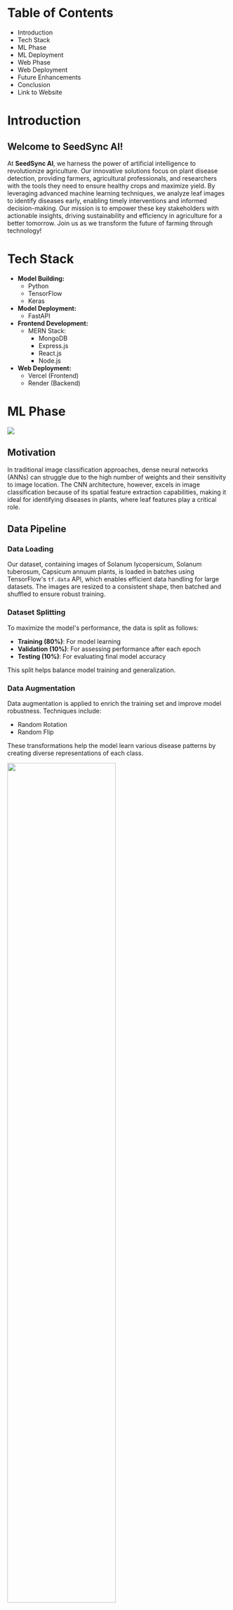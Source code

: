 <h1>Table of Contents</h1>
<ul>
    <li>Introduction</li>
    <li>Tech Stack</li>
    <li>ML Phase</li>
    <li>ML Deployment</li>
    <li>Web Phase</li>
    <li>Web Deployment</li>
    <li>Future Enhancements</li>
    <li>Conclusion</li>
    <li>Link to Website</li>
</ul>
<h1>Introduction</h1>
<h2>Welcome to SeedSync AI!</h2>
<p>
    At <strong>SeedSync AI</strong>, we harness the power of artificial intelligence to revolutionize agriculture. Our innovative solutions focus on plant disease detection, providing farmers, agricultural professionals, and researchers with the tools they need to ensure healthy crops and maximize yield. By leveraging advanced machine learning techniques, we analyze leaf images to identify diseases early, enabling timely interventions and informed decision-making. Our mission is to empower these key stakeholders with actionable insights, driving sustainability and efficiency in agriculture for a better tomorrow. Join us as we transform the future of farming through technology!
</p>
<h1>Tech Stack</h1>
<ul>
    <li><strong>Model Building:</strong>
        <ul>
            <li>Python</li>
            <li>TensorFlow</li>
            <li>Keras</li>
        </ul>
    </li>
    <li><strong>Model Deployment:</strong>
        <ul>
            <li>FastAPI</li>
        </ul>
    </li>
    <li><strong>Frontend Development:</strong>
        <ul>
            <li>MERN Stack:
                <ul>
                    <li>MongoDB</li>
                    <li>Express.js</li>
                    <li>React.js</li>
                    <li>Node.js</li>
                </ul>
            </li>
        </ul>
    </li>
    <li><strong>Web Deployment:</strong>
        <ul>
            <li>Vercel (Frontend)</li>
            <li>Render (Backend)</li>
        </ul>
    </li>
</ul>
<h1>ML Phase</h1>
<img src = "https://i.imgur.com/TIx6gec.jpeg">
<h2>Motivation</h2>
<p>
    In traditional image classification approaches, dense neural networks (ANNs) can struggle due to the high number of weights and their sensitivity to image location. The CNN architecture, however, excels in image classification because of its spatial feature extraction capabilities, making it ideal for identifying diseases in plants, where leaf features play a critical role.
</p>

<h2>Data Pipeline</h2>

<h3>Data Loading</h3>
<p>
    Our dataset, containing images of Solanum lycopersicum, Solanum tuberosum, Capsicum annuum plants, is loaded in batches using TensorFlow's <code>tf.data</code> API, which enables efficient data handling for large datasets. The images are resized to a consistent shape, then batched and shuffled to ensure robust training.
</p>

<h3>Dataset Splitting</h3>
<p>
    To maximize the model's performance, the data is split as follows:
    <ul>
        <li><strong>Training (80%)</strong>: For model learning</li>
        <li><strong>Validation (10%)</strong>: For assessing performance after each epoch</li>
        <li><strong>Testing (10%)</strong>: For evaluating final model accuracy</li>
    </ul>
    This split helps balance model training and generalization.
</p>

<h3>Data Augmentation</h3>
<p>
    Data augmentation is applied to enrich the training set and improve model robustness. Techniques include:
    <ul>
        <li>Random Rotation</li>
        <li>Random Flip</li>
    </ul>
    These transformations help the model learn various disease patterns by creating diverse representations of each class.
</p>
<img src="https://i.imgur.com/V5Xdf01.jpeg" style="width: 70%;">

<h2>Model Architecture</h2>

<h3>Why CNN Over ANN?</h3>
<p>
    While dense neural networks (ANNs) connect every neuron, CNNs use filters in convolutional layers to <strong>automatically extract spatial features</strong>. This setup requires fewer parameters, provides location invariance, and improves efficiency, especially for image data. Here’s a comparison:
</p>

<table>
    <tr>
        <th>Aspect</th>
        <th>CNN + Dense Neural Network</th>
        <th>Fully Connected ANN</th>
    </tr>
    <tr>
        <td>Parameter Efficiency</td>
        <td>Reduces parameters by sharing weights in convolutions, optimizing computation.</td>
        <td>Requires dense connections, increasing training time.</td>
    </tr>
    <tr>
        <td>Feature Extraction</td>
        <td>Extracts spatial features automatically, enhancing pattern recognition.</td>
        <td>Needs manually engineered features or large networks to achieve similar results.</td>
    </tr>
    <tr>
        <td>Location Invariance</td>
        <td>Recognizes patterns regardless of position due to pooling layers.</td>
        <td>Sensitive to position; lacks spatial feature handling.</td>
    </tr>
    <tr>
        <td>Dimensionality Reduction</td>
        <td>Pooling reduces image dimensions, making computation faster.</td>
        <td>Has no inherent reduction, increasing memory demands.</td>
    </tr>
    <tr>
        <td>Non-Linearity</td>
        <td>ReLU activation captures complex patterns effectively.</td>
        <td>Needs a much larger network to capture complex patterns effectively.</td>
    </tr>
</table>

<h3>Model Design</h3>
<ul>
    <li><strong>Convolutional Layers</strong>: Extract features by applying filters that create feature maps, highlighting important regions of the image.</li>
    <li><strong>Pooling Layers</strong>: Downsample the image to reduce dimensionality while retaining essential spatial information.</li>
    <li><strong>Fully Connected Dense Layers</strong>: These layers interpret the feature maps, classifying the images into disease categories.</li>
    <li><strong>Softmax Layer</strong>: Provides normalized probabilities for each class, aiding in accurate classification.</li>
</ul>
<img src = "https://i.imgur.com/Zk6Cd2e.jpeg">
<h3>Activation Function</h3>
<p>
    The <strong>ReLU (Rectified Linear Unit)</strong> activation function introduces non-linearity into the model, allowing it to capture complex patterns, crucial for high-dimensional data like images.
</p>

<h3>Compilation and Training</h3>
<p>
    The model is compiled using the <strong>Adam optimizer</strong> with sparse categorical cross-entropy as the loss function. It is then trained over multiple epochs to maximize accuracy on the validation set. Post-training, the model is saved for future predictions.
</p>

<h2>Model Evaluation</h2>
<p>
    After training, the model is evaluated using the test dataset, which it hasn't seen during training or validation. This allows us to gauge its ability to generalize and accurately classify real-world, unseen data.
</p>

<h1>Deploying an ML Model Using FastAPI</h1>

<p>This project utilizes <strong>FastAPI</strong> to deploy a machine learning model for plant disease detection.</p>

<p><strong>FastAPI</strong> is a modern, high-performance web framework for building APIs with Python. It is designed for rapid development, featuring automatic generation of interactive API documentation (using Swagger UI) and support for asynchronous programming.</p>

<p>FastAPI is chosen for its high performance and ease of use, allowing for quick development of APIs.</p>


<h1>Web Phase</h1>
<img src = "https://i.imgur.com/HAt5Pyy.jpeg">

<p>This project is a web application developed using the MERN stack (MongoDB, Express.js, React.js, Node.js) to provide access to a machine learning model. The application features user authentication and a personalized dashboard for authenticated users.</p>

<h2>Features</h2>
    <ul>
        <li><strong>MongoDB</strong>: Utilized two models:
            <ul>
                <li><strong>User Model</strong>: Stores user details for authentication and user management.</li>
                <li><strong>SOL Model</strong>: Handles data related to causes and prevention.</li>
            </ul>
        </li>
        <li><strong>Authentication</strong>: Implemented using <strong>Auth0</strong>, ensuring secure access for users.</li>
        <li><strong>Backend</strong>: Built with <strong>Express.js</strong> to handle server-side logic and API routes.</li>
        <li><strong>Frontend</strong>: Developed with <strong>React.js</strong>, leveraging its capabilities to create a seamless single-page application experience. This choice simplifies the user interface and enhances performance.</li>
        <li><strong>User Dashboard</strong>: Created a dedicated dashboard for authenticated users, allowing them to access personalized information and interact with the machine learning model.</li>
    </ul>

<h1>Web Deployment</h1>

<p>Deploying SeedSync AI presented a series of challenges and valuable learning experiences. After successfully launching our model server, we still needed to set up two additional servers to complete the deployment process.</p>

<ul>
    <li><strong>AWS EC2 and SSL Dilemma:</strong> Initially, we deployed our infrastructure on AWS EC2 instances. However, we encountered a requirement from Auth0 for SSL certificates, prompting us to seek a secure setup.</li>
    
<li><strong>Vercel for Frontend:</strong> To address the SSL issue for the frontend, we transitioned it to Vercel, which offered free SSL certificates. This streamlined our process and ensured secure HTTPS access.</li>
    
<li><strong>Mixed Content Issue:</strong> Despite this progress, we faced mixed content errors due to the remaining two servers lacking HTTPS. This resulted in certain elements not loading securely, affecting overall functionality.</li>
    
<li><strong>Nginx and Self-Signed SSL:</strong> Our next approach involved using self-signed SSL certificates with Nginx. Unfortunately, this method led to browser warnings regarding untrusted certificates, requiring users to manually accept them.</li>
    
<li><strong>Render for Backend:</strong> Ultimately, we deployed the backend on Render, which simplified server management and scaling, ensuring smoother operation.</li>
</ul>


<h1>Future Enhancements</h1>

<ul>
    <li><strong>Scalability with AWS Elastic Beanstalk, Auto Scaling Groups, and Load Balancers:</strong>
        <p>If increased scalability is required, the application could be enhanced with <strong>AWS Elastic Beanstalk</strong> to streamline deployment, <strong>Auto Scaling Groups</strong> to automatically adjust instance count based on traffic, and <strong>Load Balancers</strong> to evenly distribute traffic across instances, ensuring consistent performance and reliability.</p>
    </li>

 <li><strong>Efficient Model Deployment with TensorFlow Serving and Docker:</strong>
        <p>Future deployments could incorporate <strong>TensorFlow Serving</strong> in <strong>Docker</strong> containers, providing a production-ready setup with quick model updates and minimal downtime. This would enable smoother version management and scalability for model services.</p>
    </li>

<li><strong>Input Validation for Leaf Detection:</strong>
        <p>As an enhancement, a preliminary image validation step could be introduced to verify that uploaded images are leaf images. This check would help maintain model accuracy and prevent incorrect predictions on non-leaf images.</p>
    </li>

<li><strong>Expansion to Additional Crops:</strong>
        <p>Currently, the model supports disease detection for three crops: <em>Solanum lycopersicum</em> (Tomato), <em>Solanum tuberosum</em> (Potato), and <em>Capsicum annuum</em> (Capsicum). Further crops could be integrated into the model to broaden its applicability across diverse agricultural sectors.</p>
    </li>
    
<li><strong>Backend Hosting Optimization:</strong>
        <p>Currently, the backend server is hosted on <strong>Render</strong>, which experiences a ~5-minute delay in restarting if the server goes idle. To improve reliability, the backend could be migrated to an <strong>EC2 instance</strong> on AWS. This would also allow for implementing HTTPS (after purchasing a domain) to avoid mixed content issues with <strong>Auth0</strong> authentication.</p>
    </li>
</ul>
<h1>Conclusion</h1>
<p>
SeedSync AI: fighting plant diseases, leaf by leaf! With smart tech, we’re helping farmers grow better crops and worry less. Here’s to a greener, healthier future!
</p>
<h1>Link to Website</h1>
<p>
    You can access the live website here: <a href="https://seedsyncai.vercel.app/" target="_blank">SeedSyncAI</a>
</p>
<p>
    <strong>Note:</strong> As the backend is hosted on Render, there may be a startup delay of up to 5 minutes if the server has entered a cool-down state. Please allow time for the server to restart as needed.
</p>

